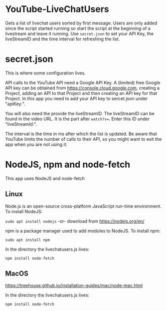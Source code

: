 # YouTube-LiveChatUsers

Gets a list of livechat users sorted by first message. Users are only added since the script started running
so start the script at the beginning of a livestream and leave it running. Use `secret.json` to set your API Key, the liveStreamID and the time interval for refreshing the list.

# secret.json

This is where some configuration lives.

API calls to the YouTube API need a Google API Key. A (limited) free Google API key can be obtained from https://console.cloud.google.com, creating a Project, adding an API to that Project and then creating an API key for that Project. In this app you need to add your API key to sercet.json under "apiKey:".

You will also need the provide the liveStreamID. The liveStreamID can be found in the video URL. It is the part after `watch?v=`. Enter this ID under "liveStreamId:". 

The interval is the time in ms after which the list is updated. Be aware that YouTube limits the number of calls to their API, so you might want to exit the app when you are not using it.

# NodeJS, npm and node-fetch

This app uses NodeJS and node-fetch

## Linux
Node.js is an open-source cross-platform JavaScript run-time environment. To install NodeJS:

`sudo apt install nodejs` -or- download from https://nodejs.org/en/

npm is a package manager used to add modules to NodeJS. To install npm:

`sudo apt install npm`

In the directory the livechatusers.js lives:

`npm install node-fetch`

## MacOS

https://treehouse.github.io/installation-guides/mac/node-mac.html

In the directory the livechatusers.js lives:

`npm install node-fetch`





